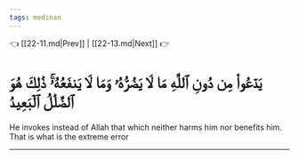 ```yaml
---
tags: medinan
---
```


👈 [[22-11.md|Prev]] | [[22-13.md|Next]] 👉

# يَدۡعُواْ مِن دُونِ ٱللَّهِ مَا لَا يَضُرُّهُۥ وَمَا لَا يَنفَعُهُۥۚ ذَٰلِكَ هُوَ ٱلضَّلَٰلُ ٱلۡبَعِيدُ

He invokes instead of Allah that which neither harms him nor benefits him. That is what is the extreme error

---

